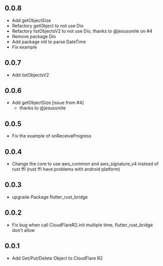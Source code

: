 ## 0.0.8
* Add getObjectSize
* Refactory getObject to not use Dio
* Refactory listObjectsV2 to not use Dio, thanks to @jesussmile on #4
* Remove package Dio
* Add package intl to parse DateTime
* Fix example

## 0.0.7
* Add listObjectsV2

## 0.0.6
* Add getObjectSize [issue from #4]
    * thanks to @jesussmile

## 0.0.5
* Fix the example of onReceiveProgress

## 0.0.4
* Change the core to use aws_common and aws_signature_v4 instead of rust ffi (rust ffi have problems with android platform)

## 0.0.3
* upgrade Package flutter_rust_bridge 

## 0.0.2
* Fix bug when call CloudFlareR2.init multiple time, flutter_rust_bridge don't allow

## 0.0.1
* Add Get/Put/Delete Object to CloudFlare R2
